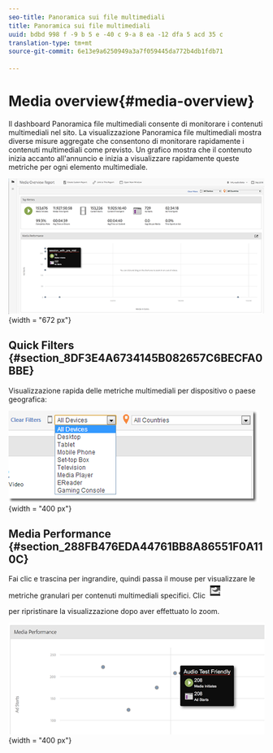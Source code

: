 ```yaml
---
seo-title: Panoramica sui file multimediali
title: Panoramica sui file multimediali
uuid: bdbd 998 f -9 b 5 e -40 c 9-a 8 ea -12 dfa 5 acd 35 c
translation-type: tm+mt
source-git-commit: 6e13e9a6250949a3a7f059445da772b4db1fdb71

---
```



# Media overview{#media-overview}

Il dashboard Panoramica file multimediali consente di monitorare i contenuti multimediali nel sito. La visualizzazione Panoramica file multimediali mostra diverse misure aggregate che consentono di monitorare rapidamente i contenuti multimediali come previsto. Un grafico mostra che il contenuto inizia accanto all'annuncio e inizia a visualizzare rapidamente queste metriche per ogni elemento multimediale.

![](assets/media_overview.png){width = "672 px"}

## Quick Filters {#section_8DF3E4A6734145B082657C6BECFA0BBE}

Visualizzazione rapida delle metriche multimediali per dispositivo o paese geografica:

![](assets/video-overview-report-filters.png){width = "400 px"}

## Media Performance {#section_288FB476EDA44761BB8A86551F0A110C}

Fai clic e trascina per ingrandire, quindi passa il mouse per visualizzare le metriche granulari per contenuti multimediali specifici. Clic  ![](assets/video-overview-report-revert.png)

per ripristinare la visualizzazione dopo aver effettuato lo zoom.

![](assets/media_overview_zoom.png){width = "400 px"}

